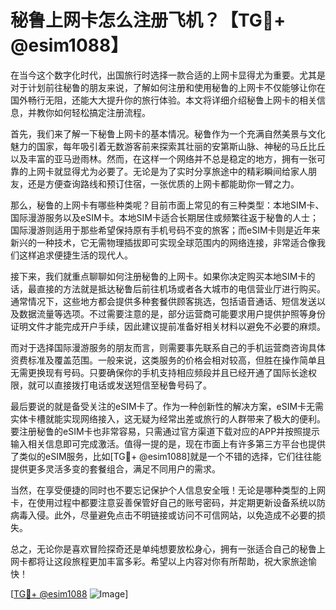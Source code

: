 # 秘鲁上网卡怎么注册飞机？【TG💪+ @esim1088】

在当今这个数字化时代，出国旅行时选择一款合适的上网卡显得尤为重要。尤其是对于计划前往秘鲁的朋友来说，了解如何注册和使用秘鲁的上网卡不仅能够让你在国外畅行无阻，还能大大提升你的旅行体验。本文将详细介绍秘鲁上网卡的相关信息，并教你如何轻松搞定注册流程。

首先，我们来了解一下秘鲁上网卡的基本情况。秘鲁作为一个充满自然美景与文化魅力的国家，每年吸引着无数游客前来探索其壮丽的安第斯山脉、神秘的马丘比丘以及丰富的亚马逊雨林。然而，在这样一个网络并不总是稳定的地方，拥有一张可靠的上网卡就显得尤为必要了。无论是为了实时分享旅途中的精彩瞬间给家人朋友，还是方便查询路线和预订住宿，一张优质的上网卡都能助你一臂之力。

那么，秘鲁的上网卡有哪些种类呢？目前市面上常见的有三种类型：本地SIM卡、国际漫游服务以及eSIM卡。本地SIM卡适合长期居住或频繁往返于秘鲁的人士；国际漫游则适用于那些希望保持原有手机号码不变的旅客；而eSIM卡则是近年来新兴的一种技术，它无需物理插拔即可实现全球范围内的网络连接，非常适合像我们这样追求便捷生活的现代人。

接下来，我们就重点聊聊如何注册秘鲁的上网卡。如果你决定购买本地SIM卡的话，最直接的方法就是抵达秘鲁后前往机场或者各大城市的电信营业厅进行购买。通常情况下，这些地方都会提供多种套餐供顾客挑选，包括语音通话、短信发送以及数据流量等选项。不过需要注意的是，部分运营商可能要求用户提供护照等身份证明文件才能完成开户手续，因此建议提前准备好相关材料以避免不必要的麻烦。

而对于选择国际漫游服务的朋友而言，则需要事先联系自己的手机运营商咨询具体资费标准及覆盖范围。一般来说，这类服务的价格会相对较高，但胜在操作简单且无需更换现有号码。只要确保你的手机支持相应频段并且已经开通了国际长途权限，就可以直接拨打电话或发送短信至秘鲁号码了。

最后要说的就是备受关注的eSIM卡了。作为一种创新性的解决方案，eSIM卡无需实体卡槽就能实现网络接入，这无疑为经常出差或旅行的人群带来了极大的便利。要注册秘鲁的eSIM卡也非常容易，只需通过官方渠道下载对应的APP并按照提示输入相关信息即可完成激活。值得一提的是，现在市面上有许多第三方平台也提供了类似的eSIM服务，比如[TG💪+ @esim1088]就是一个不错的选择，它们往往能提供更多灵活多变的套餐组合，满足不同用户的需求。

当然，在享受便捷的同时也不要忘记保护个人信息安全哦！无论是哪种类型的上网卡，在使用过程中都要注意妥善保管好自己的账号密码，并定期更新设备系统以防病毒入侵。此外，尽量避免点击不明链接或访问不可信网站，以免造成不必要的损失。

总之，无论你是喜欢冒险探奇还是单纯想要放松身心，拥有一张适合自己的秘鲁上网卡都将让这段旅程更加丰富多彩。希望以上内容对你有所帮助，祝大家旅途愉快！

[[TG💪+ @esim1088](https://t.me/s/esim1088) ![Image](https://i.postimg.cc/4NQfJmqS/Snipaste-2025-05-13-00-14-12.png)]